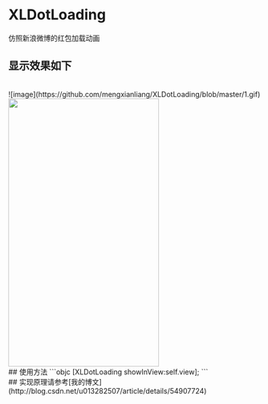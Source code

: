 # XLDotLoading
仿照新浪微博的红包加载动画
<br>
## 显示效果如下
<br>
 ![image](https://github.com/mengxianliang/XLDotLoading/blob/master/1.gif)
<br>
<img src="https://github.com/mengxianliang/XLDotLoading/blob/master/1.gif" width=300 height=534 />
<br>
## 使用方法
```objc
[XLDotLoading showInView:self.view];
```
<br>
## 实现原理请参考[我的博文](http://blog.csdn.net/u013282507/article/details/54907724)
